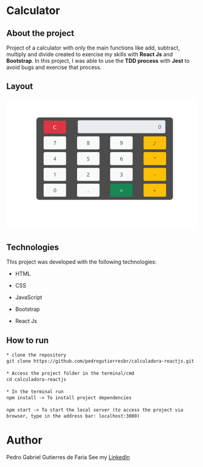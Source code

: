 # Calculator

## About the project

Project of a calculator with only the main functions like add, subtract, multiply and divide created to exercise my skills with **React Js** and **Bootstrap**. In this project, I was able to use the **TDD process** with **Jest** to avoid bugs and exercise that process.

## Layout

![Layout](https://github.com/pedrogutierresbr/calculadora-reactjs/blob/main/public/assets/gif-desktop.gif?raw=true)

## Technologies

This project was developed with the following technologies:

-   HTML

-   CSS

-   JavaScript

-   Bootstrap

-   React Js

## How to run

```
* clone the repository
git clone https://github.com/pedrogutierresbr/calculadora-reactjs.git

* Access the project folder in the terminal/cmd
cd calculadora-reactjs

* In the terminal run
npm install -> To install project dependencies

npm start -> To start the local server (to access the project via browser, type in the address bar: localhost:3000)
```

# Author

Pedro Gabriel Gutierres de Faria See my [LinkedIn](https://www.linkedin.com/in/pedro-gutierres/)
